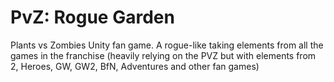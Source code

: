 # PvZ: Rogue Garden
Plants vs Zombies Unity fan game. A rogue-like taking elements from all the games in the franchise (heavily relying on the PVZ but with elements from 2, Heroes, GW, GW2, BfN, Adventures and other fan games)
